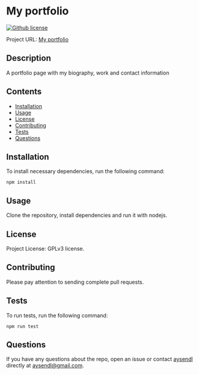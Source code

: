 
# My portfolio
[![Github license](https://img.shields.io/badge/license-GPLv3-blue.svg)](https://opensource.org/licenses/GPLv3)

Project URL: [My portfolio](https://github.com/aysendl/my%20portfolio)

## Description
A portfolio page with my biography, work and contact information

## Contents 
* [Installation](#installation)
* [Usage](#usage)
* [License](#license)
* [Contributing](#contributing)
* [Tests](#tests)
* [Questions](#questions)

## Installation
To install necessary dependencies, run the following command:
```
npm install
```

## Usage
Clone the repository, install dependencies and run it with nodejs.

## License
Project License: GPLv3 license.

## Contributing
Please pay attention to sending complete pull requests.

## Tests
To run tests, run the following command:
```
npm run test
```

## Questions
If you have any questions about the repo, open an issue or contact [aysendl](https://github.com/aysendl/Portfolio) directly at aysendl@gmail.com.

